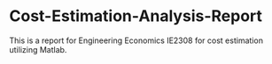 # Cost-Estimation-Analysis-Report
This is a report for Engineering Economics IE2308 for cost estimation utilizing Matlab.
